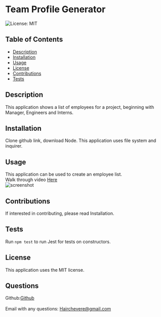<h1 class="center">Team Profile Generator</h1>

  ![License: MIT](https://img.shields.io/badge/License-MIT-yellow.svg)<br />

  ## Table of Contents
  - [Description](#description)
  - [Installation](#installation)
  - [Usage](#usage)
  - [License](#license)
  - [Contributions](#contributions)
  - [Tests](#tests)

## Description
  This application shows a list of employees for a project, beginning with Manager, Engineers and Interns.<br />

  ## Installation
  Clone github link, download Node. This application uses file system and inquirer.<br />

  ## Usage
  This application can be used to create an employee list.<br />
  Walk through video [Here]()<br />
  ![screenshot]()<br />

  ## Contributions
  If interested in contributing, please read Installation.<br />

  ## Tests
 Run `npm test` to run Jest for tests on constructors.<br />
  
  ## License
  This application uses the MIT license.<br />


  ## Questions
  Github:[Github](https://github.com/LuisChevere)<br />
  <br />
  Email with any questions: Hairchevere@gmail.com


